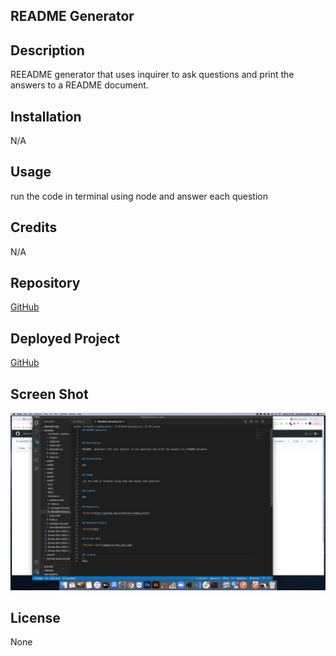 ## README Generator



## Description

REEADME  generator that uses inquirer to ask questions and print the answers to a README document.


## Installation

N/A


## Usage

run the code in terminal using node and answer each question


## Credits

N/A


## Repository

[GitHub](https://github.com/scibettas1/readme_writer)


## Deployed Project

[GitHub](N/A)


## Screen Shot

![GitHub Logo](/images/screen_shot.png)


## License

None
